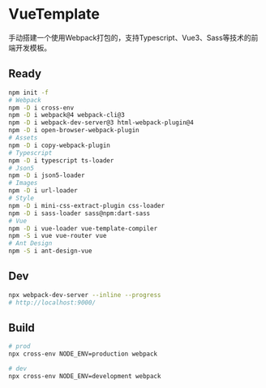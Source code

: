 # VueTemplate

手动搭建一个使用Webpack打包的，支持Typescript、Vue3、Sass等技术的前端开发模板。

## Ready

```bash
npm init -f
# Webpack
npm -D i cross-env
npm -D i webpack@4 webpack-cli@3
npm -D i webpack-dev-server@3 html-webpack-plugin@4
npm -D i open-browser-webpack-plugin
# Assets
npm -D i copy-webpack-plugin
# Typescript
npm -D i typescript ts-loader
# Json5
npm -D i json5-loader
# Images
npm -D i url-loader
# Style
npm -D i mini-css-extract-plugin css-loader
npm -D i sass-loader sass@npm:dart-sass
# Vue
npm -D i vue-loader vue-template-compiler
npm -S i vue vue-router vue
# Ant Design
npm -S i ant-design-vue
```

## Dev

```bash
npx webpack-dev-server --inline --progress
# http://localhost:9000/
```

## Build

```bash
# prod
npx cross-env NODE_ENV=production webpack

# dev
npx cross-env NODE_ENV=development webpack
```

